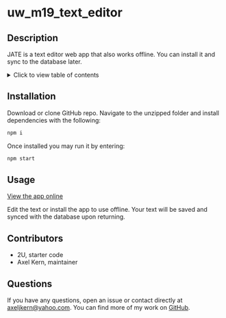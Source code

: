 # uw_m19_text_editor

## Description
JATE is a text editor web app that also works offline. You can install it and sync to the database later.

<details>
<summary>Click to view table of contents</summary>

## Table of Contents
* [Installation](#installation)
* [Usage](#usage)
* [Contributors](#contributors)
* [Questions](#questions)
</details>

## Installation
Download or clone GitHub repo. Navigate to the unzipped folder and install dependencies with the following:

 ```bash
npm i
```

Once installed you may run it by entering:

```bash
npm start
```

## Usage
[View the app online](https://uw-m19-text-editor.herokuapp.com/)

Edit the text or install the app to use offline. Your text will be saved and synced with the database upon returning.

## Contributors
- 2U, starter code
- Axel Kern, maintainer

## Questions
If you have any questions, open an issue or contact directly at [axeljkern@yahoo.com](mailto:axeljkern@yahoo.com). You can find more of my work on [GitHub](https://www.github.com/Axeljk).